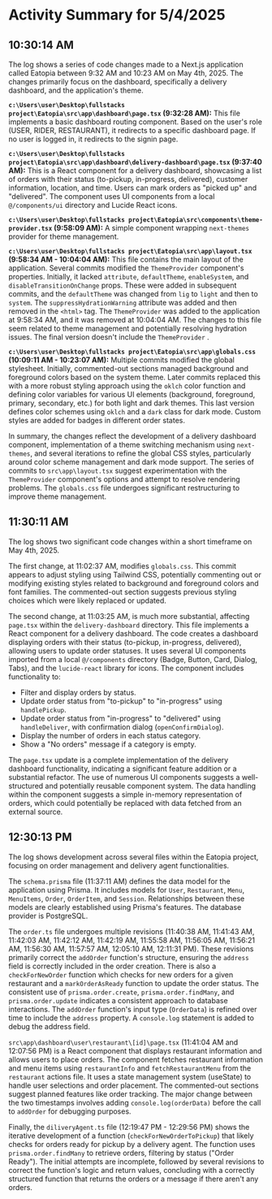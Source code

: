 # Activity Summary for 5/4/2025

## 10:30:14 AM
The log shows a series of code changes made to a Next.js application called Eatopia between 9:32 AM and 10:23 AM on May 4th, 2025.  The changes primarily focus on the dashboard, specifically a delivery dashboard, and the application's theme.

**`c:\Users\user\Desktop\fullstacks project\Eatopia\src\app\dashboard\page.tsx` (9:32:28 AM):** This file implements a basic dashboard routing component. Based on the user's role (USER, RIDER, RESTAURANT), it redirects to a specific dashboard page.  If no user is logged in, it redirects to the signin page.

**`c:\Users\user\Desktop\fullstacks project\Eatopia\src\app\dashboard\delivery-dashboard\page.tsx` (9:37:40 AM):** This is a React component for a delivery dashboard, showcasing a list of orders with their status (to-pickup, in-progress, delivered), customer information, location, and time.  Users can mark orders as "picked up" and "delivered". The component uses UI components from a local `@/components/ui` directory and Lucide React icons.

**`c:\Users\user\Desktop\fullstacks project\Eatopia\src\components\theme-provider.tsx` (9:58:09 AM):** A simple component wrapping `next-themes` provider for theme management.

**`c:\Users\user\Desktop\fullstacks project\Eatopia\src\app\layout.tsx` (9:58:34 AM - 10:04:04 AM):** This file contains the main layout of the application. Several commits modified the `ThemeProvider` component's properties.  Initially, it lacked  `attribute`, `defaultTheme`, `enableSystem`, and `disableTransitionOnChange` props. These were added in subsequent commits, and the `defaultTheme` was changed from `lig` to `light` and then to `system`. The `suppressHydrationWarning` attribute was added and then removed in the `<html>` tag.  The `ThemeProvider` was added to the application at 9:58:34 AM, and it was removed at 10:04:04 AM.  The changes to this file seem related to theme management and potentially resolving hydration issues.  The final version doesn't include the `ThemeProvider` .

**`c:\Users\user\Desktop\fullstacks project\Eatopia\src\app\globals.css` (10:09:11 AM - 10:23:07 AM):**  Multiple commits modified the global stylesheet. Initially, commented-out sections managed background and foreground colors based on the system theme.  Later commits replaced this with a more robust styling approach using the `oklch` color function and defining color variables for various UI elements (background, foreground, primary, secondary, etc.)  for both light and dark themes. This last version defines color schemes using `oklch` and a `dark` class for dark mode. Custom styles are added for badges in different order states.


In summary, the changes reflect the development of a delivery dashboard component, implementation of a theme switching mechanism using `next-themes`, and several iterations to refine the global CSS styles, particularly around color scheme management and dark mode support.  The series of commits to `src\app\layout.tsx` suggest experimentation with the `ThemeProvider` component's options and attempt to resolve rendering problems. The `globals.css` file undergoes significant restructuring to improve theme management.


## 11:30:11 AM
The log shows two significant code changes within a short timeframe on May 4th, 2025.

The first change, at 11:02:37 AM, modifies `globals.css`.  This commit appears to adjust styling using Tailwind CSS, potentially commenting out or modifying existing styles related to background and foreground colors and font families.  The commented-out section suggests previous styling choices which were likely replaced or updated.

The second change, at 11:03:25 AM, is much more substantial, affecting `page.tsx` within the `delivery-dashboard` directory. This file implements a React component for a delivery dashboard.  The code creates a dashboard displaying orders with their status (to-pickup, in-progress, delivered), allowing users to update order statuses.  It uses several UI components imported from a local `@/components` directory (Badge, Button, Card, Dialog, Tabs), and the `lucide-react` library for icons.  The component includes functionality to:

*   Filter and display orders by status.
*   Update order status from "to-pickup" to "in-progress" using `handlePickup`.
*   Update order status from "in-progress" to "delivered" using `handleDeliver`, with confirmation dialog (`openConfirmDialog`).
*   Display the number of orders in each status category.
*   Show a "No orders" message if a category is empty.

The `page.tsx` update is a complete implementation of the delivery dashboard functionality, indicating a significant feature addition or a substantial refactor.  The use of numerous UI components suggests a well-structured and potentially reusable component system.  The data handling within the component suggests a simple in-memory representation of orders, which could potentially be replaced with data fetched from an external source.


## 12:30:13 PM
The log shows development across several files within the Eatopia project, focusing on order management and delivery agent functionalities.

The `schema.prisma` file (11:37:11 AM) defines the data model for the application using Prisma.  It includes models for `User`, `Restaurant`, `Menu`, `MenuItems`, `Order`, `OrderItem`, and `Session`.  Relationships between these models are clearly established using Prisma's features.  The database provider is PostgreSQL.

The `order.ts` file undergoes multiple revisions (11:40:38 AM, 11:41:43 AM, 11:42:03 AM, 11:42:12 AM, 11:42:19 AM, 11:55:58 AM, 11:56:05 AM, 11:56:21 AM, 11:56:30 AM, 11:57:57 AM, 12:05:10 AM, 12:11:31 PM). These revisions primarily correct the `addOrder` function's structure, ensuring the `address` field is correctly included in the order creation. There is also a `checkForNewOrder` function which checks for new orders for a given restaurant and a `markOrderAsReady` function to update the order status.  The consistent use of `prisma.order.create`, `prisma.order.findMany`, and `prisma.order.update` indicates a consistent approach to database interactions.  The `addOrder` function's input type (`OrderData`) is refined over time to include the `address` property.  A `console.log` statement is added to debug the address field.

`src\app\dashboard\user\restaurant\[id]\page.tsx` (11:41:04 AM and 12:07:56 PM) is a React component that displays restaurant information and allows users to place orders.  The component fetches restaurant information and menu items using `restaurantInfo` and `fetchRestaurantMenu` from the `restaurant` actions file. It uses a state management system (useState) to handle user selections and order placement.  The commented-out sections suggest planned features like order tracking. The major change between the two timestamps involves adding `console.log(orderData)` before the call to `addOrder` for debugging purposes.


Finally, the `diliveryAgent.ts` file (12:19:47 PM - 12:29:56 PM) shows the iterative development of a function (`checkForNewOrderToPickup`) that likely checks for orders ready for pickup by a delivery agent. The function uses `prisma.order.findMany` to retrieve orders, filtering by status ("Order Ready"). The initial attempts are incomplete, followed by several revisions to correct the function's logic and return values, concluding with a correctly structured function that returns the orders or a message if there aren't any orders.
